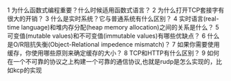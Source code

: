 1 为什么函数式编程重要？什么时候适用函数式语言？
2 为什么打开TCP套接字有很大的开销？
3 什么是实时系统？它与普通系统有什么区别？
4 实时语言(real-time language)和堆内存分配(heap memory allocation)之间的关系是什么？
5 可变值(mutable values)和不可变值(immutable values)有哪些优缺点？
6 什么是O/R阻抗失衡(Object-Relational impedence mismatch)？
7 如果你需要使用缓存，你使用哪些原则来确定缓存的大小？
8 TCP和HTTP有什么区别？
9 如何在一个不可靠的协议之上构建一个可靠的通信协议,也就是rudp是怎么实现的，比如kcp的实现
